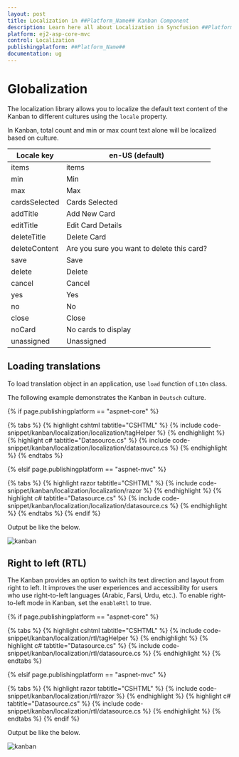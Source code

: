 ```yaml
---
layout: post
title: Localization in ##Platform_Name## Kanban Component
description: Learn here all about Localization in Syncfusion ##Platform_Name## Kanban component of Syncfusion Essential JS 2 and more.
platform: ej2-asp-core-mvc
control: Localization
publishingplatform: ##Platform_Name##
documentation: ug
---
```



# Globalization

The localization library allows you to localize the default text content of the Kanban to different cultures using the `locale` property.

In Kanban, total count and min or max count text alone will be localized based on culture.

| Locale key | en-US (default)  |
|------|------|
| items |  items |
| min |  Min |
| max |  Max |
| cardsSelected | Cards Selected |
| addTitle | Add New Card |
| editTitle | Edit Card Details |
| deleteTitle | Delete Card |
| deleteContent | Are you sure you want to delete this card? |
| save | Save |
| delete | Delete |
| cancel | Cancel |
| yes | Yes |
| no | No |
| close | Close |
| noCard | No cards to display |
| unassigned | Unassigned |

## Loading translations

To load translation object in an application, use `load` function of `L10n` class.

The following example demonstrates the Kanban in `Deutsch` culture.

{% if page.publishingplatform == "aspnet-core" %}

{% tabs %}
{% highlight cshtml tabtitle="CSHTML" %}
{% include code-snippet/kanban/localization/localization/tagHelper %}
{% endhighlight %}
{% highlight c# tabtitle="Datasource.cs" %}
{% include code-snippet/kanban/localization/localization/datasource.cs %}
{% endhighlight %}
{% endtabs %}

{% elsif page.publishingplatform == "aspnet-mvc" %}

{% tabs %}
{% highlight razor tabtitle="CSHTML" %}
{% include code-snippet/kanban/localization/localization/razor %}
{% endhighlight %}
{% highlight c# tabtitle="Datasource.cs" %}
{% include code-snippet/kanban/localization/localization/datasource.cs %}
{% endhighlight %}
{% endtabs %}
{% endif %}



Output be like the below.

![kanban](./images/localization.PNG)

## Right to left (RTL)

The Kanban provides an option to switch its text direction and layout from right to left. It improves the user experiences and accessibility for users who use right-to-left languages (Arabic, Farsi, Urdu, etc.). To enable right-to-left mode in Kanban, set the `enableRtl` to true.

{% if page.publishingplatform == "aspnet-core" %}

{% tabs %}
{% highlight cshtml tabtitle="CSHTML" %}
{% include code-snippet/kanban/localization/rtl/tagHelper %}
{% endhighlight %}
{% highlight c# tabtitle="Datasource.cs" %}
{% include code-snippet/kanban/localization/rtl/datasource.cs %}
{% endhighlight %}
{% endtabs %}

{% elsif page.publishingplatform == "aspnet-mvc" %}

{% tabs %}
{% highlight razor tabtitle="CSHTML" %}
{% include code-snippet/kanban/localization/rtl/razor %}
{% endhighlight %}
{% highlight c# tabtitle="Datasource.cs" %}
{% include code-snippet/kanban/localization/rtl/datasource.cs %}
{% endhighlight %}
{% endtabs %}
{% endif %}



Output be like the below.

![kanban](./images/rtl.PNG)